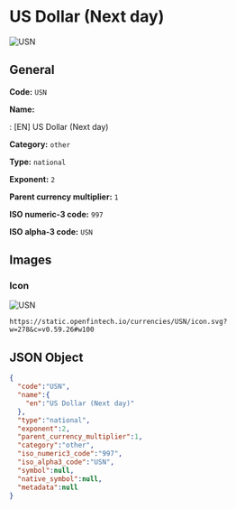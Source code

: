 
# US Dollar (Next day) 
![USN](https://static.openfintech.io/currencies/USN/icon.svg?w=278&c=v0.59.26#w100)  

## General 
 
**Code:** `USN` 
 
**Name:** 
 
:	[EN] US Dollar (Next day) 
 
**Category:** `other` 
 
**Type:** `national` 
 
**Exponent:** `2` 
 
**Parent currency multiplier:** `1` 
 
**ISO numeric-3 code:** `997` 
 
**ISO alpha-3 code:** `USN` 
 

## Images 

### Icon 
 
![USN](https://static.openfintech.io/currencies/USN/icon.svg?w=278&c=v0.59.26#w100)  

```
https://static.openfintech.io/currencies/USN/icon.svg?w=278&c=v0.59.26#w100
```  

## JSON Object 

```json
{
  "code":"USN",
  "name":{
    "en":"US Dollar (Next day)"
  },
  "type":"national",
  "exponent":2,
  "parent_currency_multiplier":1,
  "category":"other",
  "iso_numeric3_code":"997",
  "iso_alpha3_code":"USN",
  "symbol":null,
  "native_symbol":null,
  "metadata":null
}
```  
